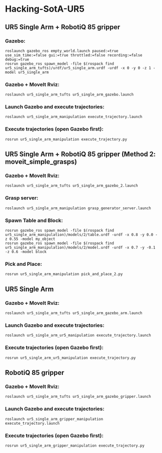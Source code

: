 # Hacking-SotA-UR5

## UR5 Single Arm + RobotiQ 85 gripper

### Gazebo:
`roslaunch gazebo_ros empty_world.launch paused:=true use_sim_time:=false gui:=true throttled:=false recording:=false debug:=true` <br>
`rosrun gazebo_ros spawn_model -file $(rospack find ur5_single_arm_tufts)/urdf/ur5_single_arm.urdf -urdf -x 0 -y 0 -z 1 -model ur5_single_arm`

### Gazebo + MoveIt Rviz:
`roslaunch ur5_single_arm_tufts ur5_single_arm_gazebo.launch`

### Launch Gazebo and execute trajectories:
`roslaunch ur5_single_arm_manipulation execute_trajectory.launch`

### Execute trajectories (open Gazebo first):
`rosrun ur5_single_arm_manipulation execute_trajectory.py`

## UR5 Single Arm + RobotiQ 85 gripper (Method 2: moveit_simple_grasps)

### Gazebo + MoveIt Rviz:
`roslaunch ur5_single_arm_tufts ur5_single_arm_gazebo_2.launch`

### Grasp server:
`roslaunch ur5_single_arm_manipulation grasp_generator_server.launch`

### Spawn Table and Block:
`rosrun gazebo_ros spawn_model -file $(rospack find ur5_single_arm_manipulation)/models/2/table.urdf -urdf -x 0.8 -y 0.0 -z 0.55 -model my_object` <br>
`rosrun gazebo_ros spawn_model -file $(rospack find ur5_single_arm_manipulation)/models/2/model.urdf -urdf -x 0.7 -y -0.1 -z 0.6 -model block`

### Pick and Place:
`rosrun ur5_single_arm_manipulation pick_and_place_2.py`

## UR5 Single Arm

### Gazebo + MoveIt Rviz:
`roslaunch ur5_single_arm_tufts ur5_single_arm_gazebo_arm.launch`

### Launch Gazebo and execute trajectories:
`roslaunch ur5_single_arm_ur5_manipulation execute_trajectory.launch`

### Execute trajectories (open Gazebo first):
`rosrun ur5_single_arm_ur5_manipulation execute_trajectory.py`

## RobotiQ 85 gripper

### Gazebo + MoveIt Rviz:
`roslaunch ur5_single_arm_tufts ur5_single_arm_gazebo_gripper.launch`

### Launch Gazebo and execute trajectories:
`roslaunch ur5_single_arm_gripper_manipulation execute_trajectory.launch`

### Execute trajectories (open Gazebo first):
`rosrun ur5_single_arm_gripper_manipulation execute_trajectory.py`

